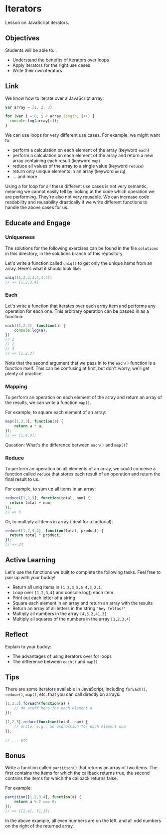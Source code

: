# Iterators
Lesson on JavaScript iterators.

## Objectives
Students will be able to...

- Understand the benefits of iterators over loops
- Apply iterators for the right use cases
- Write their own iterators

## Link
We know how to iterate over a JavaScript array:

```javascript
var array = [1, 2, 3]

for (var i = 0; i < array.length; i++) {
  console.log(array[i]);
}
```

We can use loops for very different use cases. For example, we might want to:

- perform a calculation on each element of the array (keyword `each`)
- perform a calculation on each element of the array and return a new array containing each result (keyword `map`)
- reduce all values of the array to a single value (keyword `reduce`)
- return only unique elements in an array (keyword `uniq`)
- ... and more

Using a for loop for all these different use cases is not very semantic, meaning we cannot easily tell by looking at the code which operation we are performing. They're also not very reusable. We can increase code readability and reusability drastically if we write different functions to handle the above cases for us.

## Educate and Engage
### Uniqueness
The solutions for the following exercises can be found in the file `solutions` in this directory, in the solutions branch of this repository.

Let's write a function called `uniq()` to get only the unique items from an array. Here's what it should look like:

```javascript
uniq([1,2,3,3,4,4,4])
// => [1,2,3,4]
```

### Each
Let's write a function that iterates over each array item and performs any operation for each one. This arbitrary operation can be passed in as a function:

```javascript
each([1,2,3], function(a) {
	console.log(a);
})
// 1
// 2
// 3
// => [1,2,3]
```

Note that the second argument that we pass in to the `each()` function is a function itself. This can be confusing at first, but don't worry, we'll get plenty of practice.

### Mapping
To perform an operation on each element of the array and return an array of the results, we can write a function `map()`.

For example, to square each element of an array:

```javascript
map([1,2,3], function(a) {
	return a * a;
});
// => [1,4,9];
```

Question: What's the difference between `each()` and `map()`?

### Reduce
To perform an operation on all elements of an array, we could conceive a function called `reduce` that stores each result of an operation and return the final result to us.

For example, to sum up all items in an array:

```javascript
reduce([1,2,3], function(total, num) {
  return total + num;
});
// => 6
```

Or, to multiply all items in array (ideal for a factorial):

```javascript
reduce([1,2,3,4], function(total, product) {
  return total * product;
});
// => 24
```

## Active Learning
Let's use the functions we built to complete the following tasks. Feel free to pair up with your buddy!

- Return all uniq items in `[1,2,3,5,6,4,3,2,1]`
- Loop over `[1,2,3,4]` and console.log() each item
- Print out each letter of a string
- Square each element in an array and return an array with the results
- Return an array of all letters in the string `'hey fellas!'`
- Multiply all numbers in the array `[4,5,2,41,3]`
- Multiply all squares of the numbers in the array `[1,2,3,4]`

## Reflect
Explain to your buddy:

- The advantages of using iterators over for loops
- The difference between `each()` and `map()`

## Tips
There are some iterators available in JavaScript, including `forEach()`, `reduce()`, `map()`, etc. that you can call directly on arrays:

```javascript
[1,2,3].forEach(function(a) {
	// do stuff here for each element a
});

[1,2,3].reduce(function(total, num) {
	// write, e.g., an expression for each element num
});

// ... etc
```

## Bonus
Write a function called `partition()` that returns an array of two items. The first contains the items for which the callback returns true, the second contains the items for which the callback returns false.

For example:

```javascript
partition([1,2,3,4], function(a) {
	return a % 2 === 0;
});
// => [[2,4], [1,3]]
```

In the above example, all even numbers are on the left, and all odd numbers on the right of the returned array.
